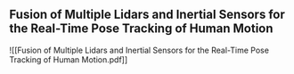 ## Fusion of Multiple Lidars and Inertial Sensors for the Real-Time Pose Tracking of Human Motion

![[Fusion of Multiple Lidars and Inertial Sensors for the Real-Time Pose Tracking of Human Motion.pdf]]


